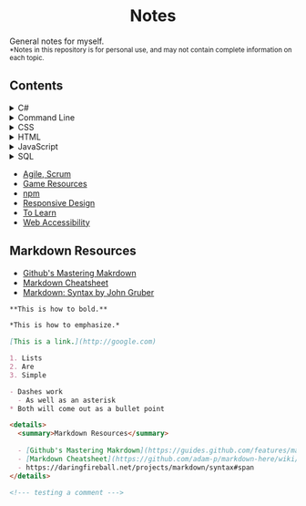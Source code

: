 
<h1 align="center">Notes</h1>
  
General notes for myself.  
<sup>*Notes in this repository is for personal use, and may not contain complete information on each topic.</sup>


## Contents

<details>
  <summary>C#</summary>

</details>
<details>
  <summary>Command Line</summary>

  - [Commands](https://github.com/kiyunkim/notes/blob/master/command%20line/commands.md)
  - [Exercises](https://github.com/kiyunkim/notes/blob/master/command%20line/exercises.md)
  - [Resources](https://github.com/kiyunkim/notes/blob/master/command%20line/resources.md)
</details>
<details>
  <summary>CSS</summary>

- [LESS](https://github.com/kiyunkim/notes/blob/master/css/less.md)
- [SASS](https://github.com/kiyunkim/notes/blob/master/css/sass.md)
</details>
<details>
  <summary>HTML</summary>

  - Elements
  - Headings
  - Resources
</details>
<details>
  <summary>JavaScript</summary>

  - [AngularJS](https://github.com/kiyunkim/notes/blob/master/javascript/angular)
  - [JSON, AJAX](https://github.com/kiyunkim/notes/tree/master/javascript/ajax%2Cjson)
  - Basics
  - Objects
  - Design Patterns
</details>
<details>
  <summary>SQL</summary>

  - Commands
  - Notes
</details>

- [Agile, Scrum](https://github.com/kiyunkim/notes/blob/master/agile-scrum.md)
- [Game Resources](https://github.com/kiyunkim/notes/blob/master/game-resources.md)
- [npm](https://github.com/kiyunkim/notes/blob/master/npm.md)
- [Responsive Design](https://github.com/kiyunkim/notes/blob/master/responsive-design.md)
- [To Learn](https://github.com/kiyunkim/notes/blob/master/to-learn.md)
- [Web Accessibility](https://github.com/kiyunkim/notes/blob/master/web-accessibility.md)
  
## Markdown Resources
  
  - [Github's Mastering Makrdown](https://guides.github.com/features/mastering-markdown/)
  - [Markdown Cheatsheet](https://github.com/adam-p/markdown-here/wiki/Markdown-Cheatsheet)
  - [Markdown: Syntax by John Gruber](https://daringfireball.net/projects/markdown/syntax#span)


```md
**This is how to bold.**

*This is how to emphasize.*

[This is a link.](http://google.com)

1. Lists
2. Are
3. Simple

- Dashes work
  - As well as an asterisk
* Both will come out as a bullet point

<details>
  <summary>Markdown Resources</summary>
  
  - [Github's Mastering Makrdown](https://guides.github.com/features/mastering-markdown/)
  - [Markdown Cheatsheet](https://github.com/adam-p/markdown-here/wiki/Markdown-Cheatsheet)
  - https://daringfireball.net/projects/markdown/syntax#span
</details>

<!--- testing a comment --->
```
